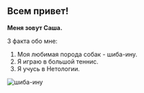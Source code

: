 ## Всем привет!

**Меня зовут Саша.**

3 факта обо мне:
1. Моя любимая порода собак - шиба-ину.
2. Я играю в большой теннис.
3. Я учусь в Нетологии.

![шиба-ину](https://i.pinimg.com/736x/7e/06/36/7e063686eb2e9a4e999f3ba5c4e28221.jpg)